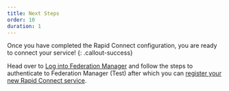 ```yaml
---
title: Next Steps
order: 10
duration: 1
---
```


Once you have completed the Rapid Connect configuration, you are ready to connect your service!
{: .callout-success}

Head over to [Log into Federation Manager](/log-into-federation-manager/01-overview) and follow the steps to authenticate to Federation Manager (Test) after which you can [register your new Rapid Connect service](/connect-a-rapid-connect-service/01-overview).